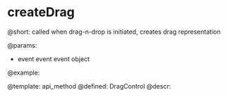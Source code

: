 createDrag
=============


@short:
	called when drag-n-drop is initiated, creates drag representation

@params:
- event		event		event object

	

@example:


@template:	api_method
@defined:	DragControl	
@descr:


